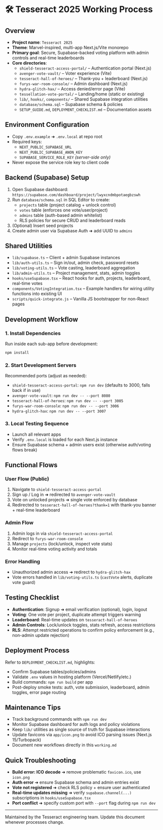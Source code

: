 # 🛠️ Tesseract 2025 Working Process

## Overview
- **Project name**: `Tesseract 2025`
- **Theme**: Marvel-inspired, multi-app Next.js/Vite monorepo
- **Primary goal**: Secure, Supabase-backed voting platform with admin controls and real-time leaderboards
- **Core directories**:
  - `shield-tesseract-access-portal/` – Authentication portal (Next.js)
  - `avenger-vote-vault/` – Voter experience (Vite)
  - `tesseract-hall-of-heroes/` – Thank-you + leaderboard (Next.js)
  - `furys-war-room-console/` – Admin dashboard (Next.js)
  - `hydra-glitch-hax/` – Access denied/error page (Vite)
  - `tessellation-vote-portal/` – Landing/home (static or existing)
  - `lib/`, `hooks/`, `components/` – Shared Supabase integration utilities
  - `database/schema.sql` – Supabase schema & policies
  - `SETUP_GUIDE.md`, `DEPLOYMENT_CHECKLIST.md` – Documentation assets

## Environment Configuration
- Copy `.env.example` ➜ `.env.local` at repo root
- Required keys:
  - `NEXT_PUBLIC_SUPABASE_URL`
  - `NEXT_PUBLIC_SUPABASE_ANON_KEY`
  - `SUPABASE_SERVICE_ROLE_KEY` *(server-side only)*
- Never expose the service role key to client code

## Backend (Supabase) Setup
1. Open Supabase dashboard: `https://supabase.com/dashboard/project/lwyxcndmbpotaegbzswh`
2. Run `database/schema.sql` in SQL Editor to create:
   - `projects` table (project catalog + unlock control)
   - `votes` table (enforces one vote/user/project)
   - `admins` table (auth-based admin whitelist)
   - RLS policies for secure CRUD and leaderboard reads
3. (Optional) Insert seed projects
4. Create admin user via Supabase Auth ➜ add UUID to `admins`

## Shared Utilities
- `lib/supabase.ts` – Client + admin Supabase instances
- `lib/auth-utils.ts` – Sign in/out, admin check, password resets
- `lib/voting-utils.ts` – Vote casting, leaderboard aggregation
- `lib/admin-utils.ts` – Project management, stats, admin toggles
- `hooks/useSupabase.tsx` – React hooks for auth, projects, leaderboard, real-time votes
- `components/VotingIntegration.tsx` – Example handlers for wiring utility functions into existing UI
- `scripts/quick-integrate.js` – Vanilla JS bootstrapper for non-React pages

## Development Workflow
### 1. Install Dependencies
Run inside each sub-app before development:
```bash
npm install
```

### 2. Start Development Servers
Recommended ports (adjust as needed):
- `shield-tesseract-access-portal`: `npm run dev` (defaults to 3000, falls back if in use)
- `avenger-vote-vault`: `npm run dev -- --port 8080`
- `tesseract-hall-of-heroes`: `npm run dev -- --port 3005`
- `furys-war-room-console`: `npm run dev -- --port 3006`
- `hydra-glitch-hax`: `npm run dev -- --port 3007`

### 3. Local Testing Sequence
- Launch all relevant apps
- Verify `.env.local` is loaded for each Next.js instance
- Ensure Supabase schema + admin users exist (otherwise auth/voting flows break)

## Functional Flows
### User Flow (Public)
1. Navigate to `shield-tesseract-access-portal`
2. Sign up / Log in ➜ redirected to `avenger-vote-vault`
3. Vote on unlocked projects ➜ single vote enforced by database
4. Redirected to `tesseract-hall-of-heroes?thank=1` with thank-you banner + real-time leaderboard

### Admin Flow
1. Admin logs in via `shield-tesseract-access-portal`
2. Redirect to `furys-war-room-console`
3. Manage `projects` (lock/unlock, inspect vote stats)
4. Monitor real-time voting activity and totals

### Error Handling
- Unauthorized admin access ➜ redirect to `hydra-glitch-hax`
- Vote errors handled in `lib/voting-utils.ts` (`castVote` alerts, duplicate vote guard)

## Testing Checklist
- **Authentication**: Signup ➜ email verification (optional), login, logout
- **Voting**: One vote per project, duplicate attempt triggers warning
- **Leaderboard**: Real-time updates on `tesseract-hall-of-heroes`
- **Admin Controls**: Lock/unlock toggles, stats refresh, access restrictions
- **RLS**: Attempt restricted operations to confirm policy enforcement (e.g., non-admin update rejection)

## Deployment Process
Refer to `DEPLOYMENT_CHECKLIST.md`, highlights:
- Confirm Supabase tables/policies/admins
- Validate `.env` values in hosting platform (Vercel/Netlify/etc.)
- Build commands: `npm run build` per app
- Post-deploy smoke tests: auth, vote submission, leaderboard, admin toggles, error page routing

## Maintenance Tips
- Track background commands with `npm run dev`
- Monitor Supabase dashboard for auth logs and policy violations
- Keep `lib/` utilities as single source of truth for Supabase interactions
- Update favicons via `app/icon.png` to avoid ICO parsing issues (Next.js 15/Turbopack)
- Document new workflows directly in this `working.md`

## Quick Troubleshooting
- **Build error: ICO decode** ➜ remove problematic `favicon.ico`, use `icon.png`
- **Auth error** ➜ ensure Supabase schema and admin entries exist
- **Vote not registered** ➜ check RLS policy + ensure user authenticated
- **Real-time updates missing** ➜ verify `supabase.channel(...)` subscriptions in `hooks/useSupabase.tsx`
- **Port conflict** ➜ specify custom port with `--port` flag during `npm run dev`

---
Maintained by the Tesseract engineering team. Update this document whenever processes change.
